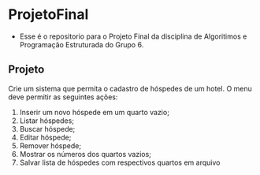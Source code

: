 # ProjetoFinal
- Esse é o repositorio para o Projeto Final da disciplina de Algoritimos e Programação Estruturada do Grupo 6.
## Projeto
Crie um sistema que permita o cadastro de hóspedes de um hotel. O menu deve permitir as seguintes ações:
1. Inserir um novo hóspede em um quarto vazio;
2. Listar hóspedes;
3. Buscar hóspede;
4. Editar hóspede;
5. Remover hóspede;
6. Mostrar os números dos quartos vazios;
7. Salvar lista de hóspedes com respectivos quartos em arquivo